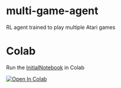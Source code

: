 # multi-game-agent
RL agent trained to play multiple Atari games

# Colab
Run the [InitialNotebook](src/InitialNotebook.ipynb) in Colab

[![Open In Colab](https://colab.research.google.com/assets/colab-badge.svg)](https://colab.research.google.com/github/rl-game-training/multi-game-agent/blob/main/src/InitialNotebook.ipynb)
